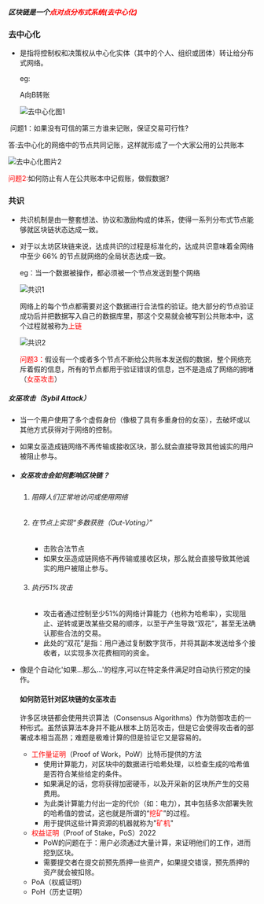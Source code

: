 ##### 区块链是一个<font color="red">点对点分布式系统(去中心化)</font>



### 去中心化

- 是指将控制权和决策权从中心化实体（其中的个人、组织或团体）转让给分布式网络。

  eg:

  A向B转账

  ![去中心化图1](D:\studied\web3\learning\level0\1.区块链概念简介\picture\去中心化图1.png)

​	问题1：如果没有可信的第三方谁来记账，保证交易可行性?

​	答:去中心化的网络中的节点共同记账，这样就形成了一个大家公用的公共账本

![去中心化图片2](D:\studied\web3\learning\level0\1.区块链概念简介\picture\去中心化图片2.png)

<font color="red">问题2:</font>如何防止有人在公共账本中记假账，做假数据?

### 共识

- 共识机制是由一整套想法、协议和激励构成的体系，使得一系列分布式节点能够就区块链状态达成一致。

- 对于以太坊区块链来说，达成共识的过程是标准化的，达成共识意味着全网络中至少 66% 的节点就网络的全局状态达成一致。

  eg：当一个数据被操作，都必须被一个节点发送到整个网络

  ![共识1](D:\studied\web3\learning\level0\1.区块链概念简介\picture\共识1.png)

  

  网络上的每个节点都需要对这个数据进行合法性的验证。绝大部分的节点验证成功后并把数据写入自己的数据库里，那这个交易就会被写到公共账本中，这个过程就被称为<font color="red">上链</font>

  ![共识2](D:\studied\web3\learning\level0\1.区块链概念简介\picture\共识2.png)

  <font color="red">问题3：</font>假设有一个或者多个节点不断给公共账本发送假的数据，整个网络充斥着假的信息，所有的节点都用于验证错误的信息，岂不是造成了网络的拥堵（<font color="red">女巫攻击</font>）

##### 女巫攻击（Sybil Attack）

- 当一个用户使用了多个虚假身份（像极了具有多重身份的女巫），去破坏或以其他方式获得对于网络的控制。

- 如果女巫造成链网络不再传输或接收区块，那么就会直接导致其他诚实的用户被阻止参与。

- ##### 女巫攻击会如何影响区块链？

  1. ###### 阻碍人们正常地访问或使用网络

  2. ###### 在节点上实现“多数获胜（Out-Voting）”

     - 击败合法节点
     - 如果女巫造成链网络不再传输或接收区块，那么就会直接导致其他诚实的用户被阻止参与。

  3. ###### 执行51%攻击

     - 攻击者通过控制至少51%的网络计算能力（也称为哈希率），实现阻止、逆转或更改某些交易的顺序，以至于产生导致“双花”，甚至无法确认那些合法的交易。
     - 此处的“双花”是指：用户通过复制数字货币，并将其副本发送给多个接收者，以实现多次花费相同的资金。

- 像是个自动化'如果...那么...'的程序,可以在特定条件满足时自动执行预定的操作。

  

  #### 如何防范针对区块链的女巫攻击

  许多区块链都会使用共识算法（Consensus Algorithms）作为防御攻击的一种形式。虽然该算法本身并不能从根本上防范攻击，但是它会使得攻击者的部署成本相当高昂；难题是极难计算的但是验证它又是容易的。

  - <font color="red">工作量证明</font>（Proof of Work，PoW）比特币提供的方法
    - 使用计算能力，对区块中的数据进行哈希处理，以检查生成的哈希值是否符合某些给定的条件。
    - 如果满足的话，您将获得加密硬币，以及开采新的区块所产生的交易费用。
    - 为此类计算能力付出一定的代价（如：电力），其中包括多次部署失败的哈希值的尝试，这也就是所谓的“<font color="red">挖矿</font>”的过程。
    - 用于提供这些计算资源的机器就称为"<font color="red">矿机</font>"
  - <font color="red">权益证明</font>（Proof of Stake，PoS）2022
    - PoW的问题在于：用户必须通过大量计算，来证明他们的工作，进而挖到区块。
    - 需要提交者在提交前预先质押一些资产，如果提交错误，预先质押的资产就会被扣除。
  - PoA（权威证明）
  - PoH（历史证明）

  

  

  

  
